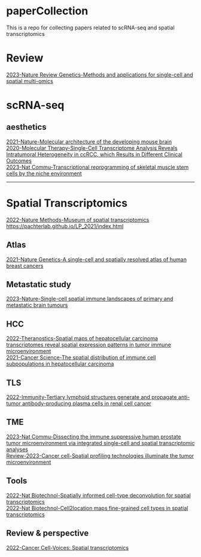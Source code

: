 # paperCollection
This is a repo for collecting papers related to scRNA-seq and spatial transcriptomics

# Review
[2023-Nature Review Genetics-Methods and applications for single-cell and spatial multi-omics](https://www.nature.com/articles/s41576-023-00580-2)  

# scRNA-seq
## aesthetics 
[2021-Nature-Molecular architecture of the developing mouse brain](https://www.nature.com/articles/s41586-021-03775-x)  
[2020-Molecular Therapy-Single-Cell Transcriptome Analysis Reveals Intratumoral Heterogeneity in ccRCC, which Results in Different Clinical Outcomes](https://www.cell.com/molecular-therapy-family/molecular-therapy/fulltext/S1525-0016(20)30205-7)  
[2023-Nat Commu-Transcriptional reprogramming of skeletal muscle stem cells by the niche environment](https://www.nature.com/articles/s41467-023-36265-x)

-----

# Spatial Transcriptomics

[2022-Nature Methods-Museum of spatial transcriptomics](https://www.nature.com/articles/s41592-022-01409-2#change-history)  
https://pachterlab.github.io/LP_2021/index.html

## Atlas
[2021-Nature Genetics-A single-cell and spatially resolved atlas of human breast cancers](https://www.nature.com/articles/s41588-021-00911-1)

## Metastatic study
[2023-Nature-Single-cell spatial immune landscapes of primary and metastatic brain tumours](https://www.nature.com/articles/s41586-022-05680-3)

## HCC
[2022-Theranostics-Spatial maps of hepatocellular carcinoma transcriptomes reveal spatial expression patterns in tumor immune microenvironment](https://www.ncbi.nlm.nih.gov/pmc/articles/PMC9169356/)    
[2021-Cancer Science-The spatial distribution of immune cell subpopulations in hepatocellular carcinoma](https://onlinelibrary.wiley.com/doi/10.1111/cas.15202)

## TLS
[2022-Immunity-Tertiary lymphoid structures generate and propagate anti-tumor antibody-producing plasma cells in renal cell cancer](https://www.sciencedirect.com/science/article/pii/S1074761322000814?ref=pdf_download&fr=RR-2&rr=7a212349bfe50428)

## TME
[2023-Nat Commu-Dissecting the immune suppressive human prostate tumor microenvironment via integrated single-cell and spatial transcriptomic analyses](https://www.nature.com/articles/s41467-023-36325-2)  
[Review-2023-Cancer cell-Spatial profiling technologies illuminate the tumor microenvironment](https://www.cell.com/cancer-cell/pdf/S1535-6108(23)00010-7.pdf)

## Tools
[2022-Nat Biotechnol-Spatially informed cell-type deconvolution for spatial transcriptomics](https://www.nature.com/articles/s41587-022-01273-7)  
[2022-Nat Biotechnol-Cell2location maps fine-grained cell types in spatial transcriptomics](https://www.nature.com/articles/s41587-021-01139-4)  

## Review & perspective
[2022-Cancer Cell-Voices: Spatial transcriptomics](https://www.cell.com/cancer-cell/pdf/S1535-6108(22)00385-3.pdf)  


